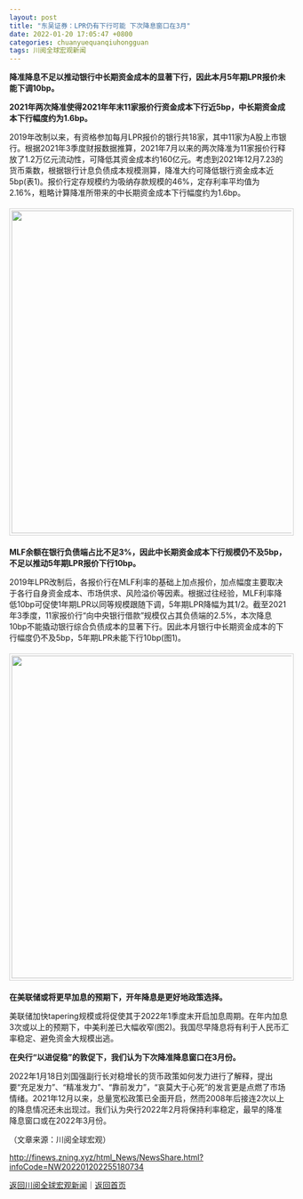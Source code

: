 ```yaml
---
layout: post
title: "东吴证券：LPR仍有下行可能 下次降息窗口在3月"
date: 2022-01-20 17:05:47 +0800
categories: chuanyuequanqiuhongguan
tags: 川阅全球宏观新闻
---
```

<p><strong>降准降息不足以推动银行中长期资金成本的显著下行，因此本月5年期LPR报价未能下调10bp。</strong></p><p><strong>2021年两次降准使得2021年年末11家报价行资金成本下行近5bp，中长期资金成本下行幅度约为1.6bp。</strong></p><p>2019年改制以来，有资格参加每月LPR报价的银行共18家，其中11家为A股上市银行。根据2021年3季度财报数据推算，2021年7月以来的两次降准为11家报价行释放了1.2万亿元流动性，可降低其资金成本约160亿元。考虑到2021年12月7.23的货币乘数，根据银行计息负债成本规模测算，降准大约可降低银行资金成本近5bp(表1)。报价行定存规模约为吸纳存款规模的46%，定存利率平均值为2.16%，粗略计算降准所带来的中长期资金成本下行幅度约为1.6bp。</p><center><img src="https://dfscdn.dfcfw.com/download/D25727790041062830144_w949h483.jpg" emheight="295" style="border:#d1d1d1 1px solid;padding:3px;margin:5px 0;" width="580" /></center><p><strong>MLF余额在银行负债端占比不足3%，因此中长期资金成本下行规模仍不及5bp，不足以推动5年期LPR报价下行10bp。</strong></p><p>2019年LPR改制后，各报价行在MLF利率的基础上加点报价，加点幅度主要取决于各行自身资金成本、市场供求、风险溢价等因素。根据过往经验，MLF利率降低10bp可促使1年期LPR以同等规模跟随下调，5年期LPR降幅为其1/2。截至2021年3季度，11家报价行“向中央银行借款”规模仅占其负债端的2.5%，本次降息10bp不能撬动银行综合负债成本的显著下行。因此本月银行中长期资金成本的下行幅度仍不及5bp，5年期LPR未能下行10bp(图1)。</p><center><img src="https://dfscdn.dfcfw.com/download/D25441400084567533621_w1080h430.jpg" emheight="231" style="border:#d1d1d1 1px solid;padding:3px;margin:5px 0;" width="580" /></center><p><strong>在美联储或将更早加息的预期下，开年降息是更好地政策选择。</strong></p><p>美联储加快tapering规模或将促使其于2022年1季度末开启加息周期。在年内加息3次或以上的预期下，中美利差已大幅收窄(图2)。我国尽早降息将有利于人民币汇率稳定、避免资金大规模出逃。</p><p><strong>在央行“以进促稳”的敦促下，我们认为下次降准降息窗口在3月份。</strong></p><p>2022年1月18日刘国强副行长对稳增长的货币政策如何发力进行了解释，提出要“充足发力”、“精准发力”、“靠前发力”，“哀莫大于心死”的发言更是点燃了市场情绪。2021年12月以来，总量宽松政策已全面开启，然而2008年后接连2次以上的降息情况还未出现过。我们认为央行2022年2月将保持利率稳定，最早的降准降息窗口或在2022年3月份。</p><p class="em_media">（文章来源：川阅全球宏观）</p>

<http://finews.zning.xyz/html_News/NewsShare.html?infoCode=NW202201202255180734>

[返回川阅全球宏观新闻](//finews.withounder.com/category/chuanyuequanqiuhongguan.html)｜[返回首页](//finews.withounder.com/)
